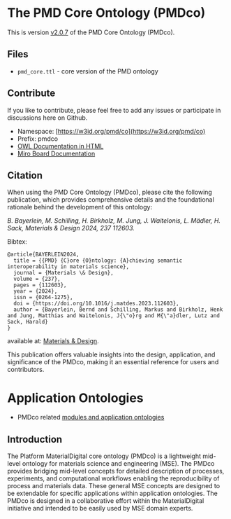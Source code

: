 # The PMD Core Ontology (PMDco)

This is version [v2.0.7](https://github.com/materialdigital/core-ontology/releases/tag/v2.0.8) of the PMD Core Ontology (PMDco).

## Files
- `pmd_core.ttl` - core version of the PMD ontology

## Contribute
If you like to contribute, please feel free to add any issues or participate in discussions here on Github.

- Namespace: [https://w3id.org/pmd/co](https://w3id.org/pmd/co)
- Prefix: pmdco
- [OWL Documentation in HTML](https://w3id.org/pmd/co)
- [Miro Board Documentation](https://miro.com/app/board/uXjVPn5wGiA=)

## Citation
When using the PMD Core Ontology (PMDco), please cite the following publication, which provides comprehensive details and the foundational rationale behind the development of this ontology:

*B. Bayerlein, M. Schilling, H. Birkholz, M. Jung, J. Waitelonis, L. Mädler, H. Sack, Materials & Design 2024, 237 112603.*

Bibtex:
```
@article{BAYERLEIN2024,
  title = {{PMD} {C}ore {O}ntology: {A}chieving semantic interoperability in materials science},
  journal = {Materials \& Design},
  volume = {237},
  pages = {112603},
  year = {2024},
  issn = {0264-1275},
  doi = {https://doi.org/10.1016/j.matdes.2023.112603},
  author = {Bayerlein, Bernd and Schilling, Markus and Birkholz, Henk and Jung, Matthias and Waitelonis, J{\"o}rg and M{\"a}dler, Lutz and Sack, Harald}
}
```
available at: [Materials & Design](https://doi.org/10.1016/j.matdes.2023.112603).
  
This publication offers valuable insights into the design, application, and significance of the PMDco, making it an essential reference for users and contributors.


# Application Ontologies

- PMDco related [modules and application ontologies](https://github.com/materialdigital/application-ontologies)

## Introduction
The Platform MaterialDigital core ontology (PMDco) is a lightweight mid-level ontology for materials science and engineering (MSE). The PMDco provides bridging mid-level concepts for detailed description of processes, experiments, and computational workflows enabling the reproducibility of process and materials data. These general MSE concepts are designed to be extendable for specific applications within application ontologies. The PMDco is designed in a collaborative effort within the MaterialDigital initiative and intended to be easily used by MSE domain experts.

